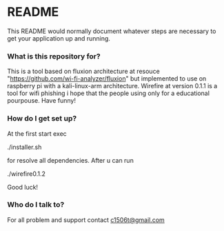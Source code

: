# README #

This README would normally document whatever steps are necessary to get your application up and running.

### What is this repository for? ###

This is a tool based on fluxion architecture at resouce "https://github.com/wi-fi-analyzer/fluxion" but implemented
to use on raspberry pi with a kali-linux-arm architecture.
Wirefire at version 0.1.1 is a tool for wifi phishing i hope that the people using only for a educational pourpouse.
Have funny!

### How do I get set up? ###

At the first start exec

./installer.sh

for resolve all dependencies.
After u can run 

./wirefire0.1.2

Good luck!

### Who do I talk to? ###

For all problem and support contact c1506t@gmail.com
